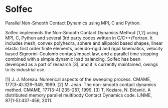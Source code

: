 # Solfec
Parallel Non-Smooth Contact Dynamics using MPI, C and Python.

Solfec implements the Non-Smooth Contact Dynamics Method [1,2] using MPI, C, Python and several 3rd party
codes written in C/C++/Fortran. It includes mesh, convex polyhedra, sphere and allipsoid based shapes,
linear elastic first order finite elements, pseudo-rigid and rigid kinematics, velocity based Signorini-Coulomb
contact/impact law, and a parallel time stepping combined with a simple dynamic load balancing. Solfec
has been developed as a part of research [3], and it is currently maintained, owings to its industrial use.

[1] J. J. Moreau. Numerical aspects of the sweeping process. CMAME, 177(3-4):329–349, 1999.
[2] M. Jean. The non-smooth contact dynamics method. CMAME, 177(3-4):235–257, 1999.
[3] T. Koziara, N. Bićanić. A distributed memory parallel multibody Contact Dynamics code. IJNME, 87(1-5):437-456, 2011.
